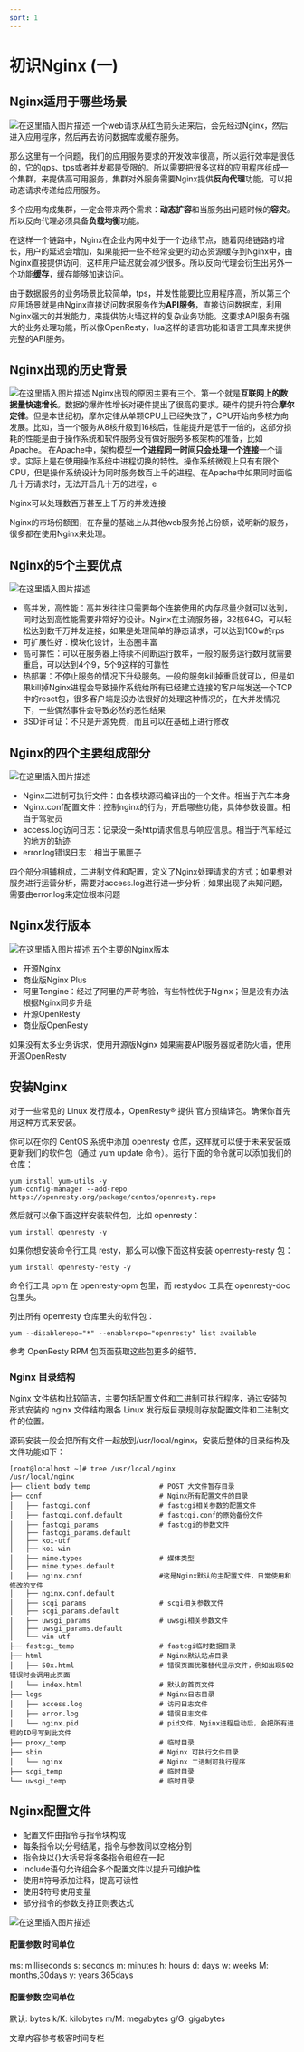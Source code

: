 ```yaml
---
sort: 1
---
```

# 初识Nginx (一)
## Nginx适用于哪些场景
![在这里插入图片描述](https://img-blog.csdnimg.cn/4aaae25239724e089fe7ac727c241abe.png)
一个web请求从红色箭头进来后，会先经过Nginx，然后进入应用程序，然后再去访问数据库或缓存服务。

那么这里有一个问题，我们的应用服务要求的开发效率很高，所以运行效率是很低的，它的qps、tps或者并发都是受限的。所以需要把很多这样的应用程序组成一个集群，来提供高可用服务，集群对外服务需要Nginx提供**反向代理**功能，可以把动态请求传递给应用服务。

多个应用构成集群，一定会带来两个需求：**动态扩容**和当服务出问题时候的**容灾**。所以反向代理必须具备**负载均衡**功能。

在这样一个链路中，Nginx在企业内网中处于一个边缘节点，随着网络链路的增长，用户的延迟会增加，如果能把一些不经常变更的动态资源缓存到Nginx中，由Nginx直接提供访问，这样用户延迟就会减少很多。所以反向代理会衍生出另外一个功能**缓存**，缓存能够加速访问。

由于数据服务的业务场景比较简单，tps，并发性能要比应用程序高，所以第三个应用场景就是由Nginx直接访问数据服务作为**API服务**，直接访问数据库，利用Nginx强大的并发能力，来提供防火墙这样的复杂业务功能。这要求API服务有强大的业务处理功能，所以像OpenResty，lua这样的语言功能和语言工具库来提供完整的API服务。

## Nginx出现的历史背景
![在这里插入图片描述](https://img-blog.csdnimg.cn/6e0faa30582d45e9966ff55e33862510.png)
Nginx出现的原因主要有三个。第一个就是**互联网上的数据量快速增长**。数据的爆炸性增长对硬件提出了很高的要求。硬件的提升符合**摩尔定律**。但是本世纪初，摩尔定律从单颗CPU上已经失效了，CPU开始向多核方向发展。比如，当一个服务从8核升级到16核后，性能提升是低于一倍的，这部分损耗的性能是由于操作系统和软件服务没有做好服务多核架构的准备，比如Apache。
在Apache中，架构模型**一个进程同一时间只会处理一个连接**一个请求。实际上是在使用操作系统中进程切换的特性。操作系统微观上只有有限个CPU，但是操作系统设计为同时服务数百上千的进程。在Apache中如果同时面临几十万请求时，无法开启几十万的进程，e

Nginx可以处理数百万甚至上千万的并发连接

Nginx的市场份额图，在存量的基础上从其他web服务抢占份额，说明新的服务，很多都在使用Nginx来处理。
## Nginx的5个主要优点
![在这里插入图片描述](https://img-blog.csdnimg.cn/4450227e2b7f4de6b0c1dbc28c29dacb.png)

- 高并发，高性能：高并发往往只需要每个连接使用的内存尽量少就可以达到，同时达到高性能需要非常好的设计。Nginx在主流服务器，32核64G，可以轻松达到数千万并发连接，如果是处理简单的静态请求，可以达到100w的rps
- 可扩展性好：模块化设计，生态圈丰富
- 高可靠性：可以在服务器上持续不间断运行数年，一般的服务运行数月就需要重启，可以达到4个9，5个9这样的可靠性
- 热部署：不停止服务的情况下升级服务。一般的服务kill掉重启就可以，但是如果kill掉Nginx进程会导致操作系统给所有已经建立连接的客户端发送一个TCP中的reset包，很多客户端是没办法很好的处理这种情况的，在大并发情况下，一些偶然事件会导致必然的恶性结果
- BSD许可证：不只是开源免费，而且可以在基础上进行修改


## Nginx的四个主要组成部分
![在这里插入图片描述](https://img-blog.csdnimg.cn/3d15bc40fc60436f9a38545fc59992e9.png)
- Nginx二进制可执行文件：由各模块源码编译出的一个文件。相当于汽车本身
- Nginx.conf配置文件：控制nginx的行为，开启哪些功能，具体参数设置。相当于驾驶员
- access.log访问日志：记录没一条http请求信息与响应信息。相当于汽车经过的地方的轨迹
- error.log错误日志：相当于黑匣子

四个部分相辅相成，二进制文件和配置，定义了Nginx处理请求的方式；如果想对服务进行运营分析，需要对access.log进行进一步分析；如果出现了未知问题，需要由error.log来定位根本问题

## Nginx发行版本
![在这里插入图片描述](https://img-blog.csdnimg.cn/38be66356c274846a1cb32c46d39c597.png)
五个主要的Nginx版本
- 开源Nginx
- 商业版Nginx Plus
- 阿里Tengine：经过了阿里的严苛考验，有些特性优于Nginx；但是没有办法根据Nginx同步升级
- 开源OpenResty
- 商业版OpenResty

如果没有太多业务诉求，使用开源版Nginx
如果需要API服务器或者防火墙，使用开源OpenResty

## 安装Nginx
对于一些常见的 Linux 发行版本，OpenResty® 提供 官方预编译包。确保你首先用这种方式来安装。

你可以在你的 CentOS 系统中添加 openresty 仓库，这样就可以便于未来安装或更新我们的软件包（通过 yum update 命令）。运行下面的命令就可以添加我们的仓库：
```
yum install yum-utils -y
yum-config-manager --add-repo https://openresty.org/package/centos/openresty.repo
```
然后就可以像下面这样安装软件包，比如 openresty：
```
yum install openresty -y
```
如果你想安装命令行工具 resty，那么可以像下面这样安装 openresty-resty 包：
```
yum install openresty-resty -y
```
命令行工具 opm 在 openresty-opm 包里，而 restydoc 工具在 openresty-doc 包里头。

列出所有 openresty 仓库里头的软件包：
```
yum --disablerepo="*" --enablerepo="openresty" list available
```
参考 OpenResty RPM 包页面获取这些包更多的细节。
### Nginx 目录结构
Nginx 文件结构比较简洁，主要包括配置文件和二进制可执行程序，通过安装包形式安装的 nginx 文件结构跟各 Linux 发行版目录规则存放配置文件和二进制文件的位置。

源码安装一般会把所有文件一起放到/usr/local/nginx，安装后整体的目录结构及文件功能如下：
```
[root@localhost ~]# tree /usr/local/nginx
/usr/local/nginx
├── client_body_temp                 # POST 大文件暂存目录
├── conf                             # Nginx所有配置文件的目录
│   ├── fastcgi.conf                 # fastcgi相关参数的配置文件
│   ├── fastcgi.conf.default         # fastcgi.conf的原始备份文件
│   ├── fastcgi_params               # fastcgi的参数文件
│   ├── fastcgi_params.default       
│   ├── koi-utf
│   ├── koi-win
│   ├── mime.types                   # 媒体类型
│   ├── mime.types.default
│   ├── nginx.conf                   #这是Nginx默认的主配置文件，日常使用和修改的文件
│   ├── nginx.conf.default
│   ├── scgi_params                  # scgi相关参数文件
│   ├── scgi_params.default  
│   ├── uwsgi_params                 # uwsgi相关参数文件
│   ├── uwsgi_params.default
│   └── win-utf
├── fastcgi_temp                     # fastcgi临时数据目录
├── html                             # Nginx默认站点目录
│   ├── 50x.html                     # 错误页面优雅替代显示文件，例如出现502错误时会调用此页面
│   └── index.html                   # 默认的首页文件
├── logs                             # Nginx日志目录
│   ├── access.log                   # 访问日志文件
│   ├── error.log                    # 错误日志文件
│   └── nginx.pid                    # pid文件，Nginx进程启动后，会把所有进程的ID号写到此文件
├── proxy_temp                       # 临时目录
├── sbin                             # Nginx 可执行文件目录
│   └── nginx                        # Nginx 二进制可执行程序
├── scgi_temp                        # 临时目录
└── uwsgi_temp                       # 临时目录
```
## Nginx配置文件
- 配置文件由指令与指令块构成
- 每条指令以;分号结尾，指令与参数间以空格分割
- 指令块以{}大括号将多条指令组织在一起
- include语句允许组合多个配置文件以提升可维护性
- 使用#符号添加注释，提高可读性
- 使用$符号使用变量
- 部分指令的参数支持正则表达式

![在这里插入图片描述](https://img-blog.csdnimg.cn/5b21708432b24c9e823669da0a6f62f2.png)
#### 配置参数 时间单位
ms: milliseconds
s: seconds
m: minutes
h: hours
d: days
w: weeks
M: months,30days
y: years,365days

#### 配置参数 空间单位
默认: bytes
k/K: kilobytes
m/M: megabytes
g/G: gigabytes


文章内容参考极客时间专栏